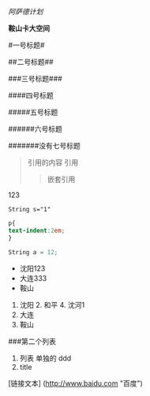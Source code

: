 *阿萨德计划*

**鞍山卡大空间**

#一号标题#

##二号标题##

###三号标题###

####四号标题

#####五号标题

######六号标题

#######没有七号标题

> 引用的内容
> 引用
> > 嵌套引用

123

`String s="1"`

```css
p{
text-indent:2em;
}
```

```csharp
String a = 12;
```

- 沈阳123
- 大连333
- 鞍山

1. 沈阳
    2. 和平
    4. 沈河1
2. 大连
3. 鞍山

###第二个列表
1. 列表
    单独的
    ddd
2. title

[链接文本] (http://www.baidu.com "百度")
